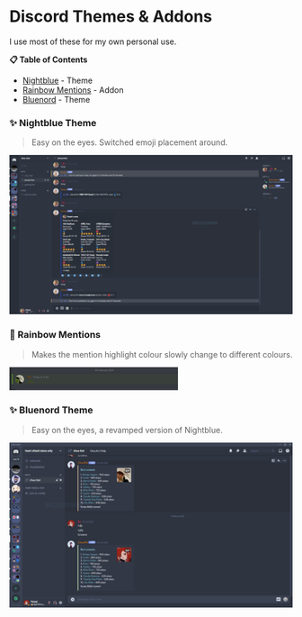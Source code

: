 # Discord Themes & Addons
I use most of these for my own personal use. 

**📋 Table of Contents**

- [Nightblue](#nightblue) - Theme
- [Rainbow Mentions](#rainbow-mentions) - Addon
- [Bluenord](#bluenord) - Theme
### ✨ Nightblue Theme
> Easy on the eyes. Switched emoji placement around.

![Nightblue](https://github.com/fluteds/CSS/blob/master/Discord/Screenshots/nightblue.PNG)

### 🌈 Rainbow Mentions
> Makes the mention highlight colour slowly change to different colours. 

![Rainbow Mention](https://github.com/fluteds/CSS/blob/master/Discord/Screenshots/rainbowmention.gif)

### ✨ Bluenord Theme
> Easy on the eyes, a revamped version of Nightblue. 

![Bluenord](https://github.com/fluteds/CSS/blob/master/Discord/Screenshots/bluenord.PNG)

